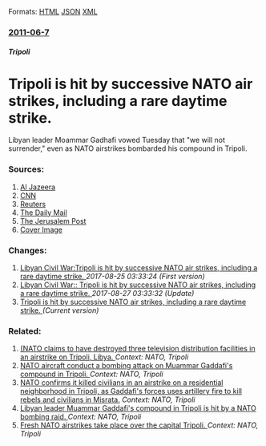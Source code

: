 
Formats: [HTML](/news/2011/06/7/tripoli-is-hit-by-successive-nato-air-strikes-including-a-rare-daytime-strike.html)  [JSON](/news/2011/06/7/tripoli-is-hit-by-successive-nato-air-strikes-including-a-rare-daytime-strike.json)  [XML](/news/2011/06/7/tripoli-is-hit-by-successive-nato-air-strikes-including-a-rare-daytime-strike.xml)  

### [2011-06-7](/news/2011/06/7/index.md)

##### Tripoli
# Tripoli is hit by successive NATO air strikes, including a rare daytime strike. 

Libyan leader Moammar Gadhafi vowed Tuesday that &quot;we will not surrender,&quot; even as NATO airstrikes bombarded his compound in Tripoli.


### Sources:

1. [Al Jazeera](http://english.aljazeera.net/news/africa/2011/06/20116716385680354.html)
2. [CNN](http://www.cnn.com/2011/WORLD/africa/06/07/libya.war/index.html)
3. [Reuters](http://af.reuters.com/article/topNews/idAFJOE7560FB20110607?sp=true)
4. [The Daily Mail](http://www.dailymail.co.uk/news/article-2000261/Libya-Tripoli-blasted-successive-Nato-attacks-rare-daytime-strikes.html)
5. [The Jerusalem Post](http://www.jpost.com/MiddleEast/Article.aspx?id=224090)
5. [Cover Image](http://i.cdn.turner.com/cnn/2011/WORLD/africa/06/07/libya.war/tzvids.tripoli.congress.gi.jpg)

### Changes:

1. [Libyan Civil War:Tripoli is hit by successive NATO air strikes, including a rare daytime strike. ](/news/2011/06/7/libyan-civil-war-ptripoli-is-hit-by-successive-nato-air-strikes-including-a-rare-daytime-strike.md) _2017-08-25 03:33:24 (First version)_
2. [Libyan Civil War:: Tripoli is hit by successive NATO air strikes, including a rare daytime strike. ](/news/2011/06/7/libyan-civil-war-tripoli-is-hit-by-successive-nato-air-strikes-including-a-rare-daytime-strike.md) _2017-08-27 03:33:32 (Update)_
2. [Tripoli is hit by successive NATO air strikes, including a rare daytime strike. ](/news/2011/06/7/tripoli-is-hit-by-successive-nato-air-strikes-including-a-rare-daytime-strike.md) _(Current version)_

### Related:

1. [(NATO claims to have destroyed three television distribution facilities in an airstrike on Tripoli, Libya. ](/news/2011/07/30/nato-claims-to-have-destroyed-three-television-distribution-facilities-in-an-airstrike-on-tripoli-libya.md) _Context: NATO, Tripoli_
2. [NATO aircraft conduct a bombing attack on Muammar Gaddafi's compound in Tripoli. ](/news/2011/06/8/nato-aircraft-conduct-a-bombing-attack-on-muammar-gaddafi-s-compound-in-tripoli.md) _Context: NATO, Tripoli_
3. [NATO confirms it killed civilians in an airstrike on a residential neighborhood in Tripoli, as Gaddafi's forces uses artillery fire to kill rebels and civilians in Misrata.](/news/2011/06/19/nato-confirms-it-killed-civilians-in-an-airstrike-on-a-residential-neighborhood-in-tripoli-as-gaddafi-s-forces-uses-artillery-fire-to-kill.md) _Context: NATO, Tripoli_
4. [Libyan leader Muammar Gaddafi's compound in Tripoli is hit by a NATO bombing raid. ](/news/2011/06/16/libyan-leader-muammar-gaddafi-s-compound-in-tripoli-is-hit-by-a-nato-bombing-raid.md) _Context: NATO, Tripoli_
5. [Fresh NATO airstrikes take place over the capital Tripoli. ](/news/2011/06/10/fresh-nato-airstrikes-take-place-over-the-capital-tripoli.md) _Context: NATO, Tripoli_
